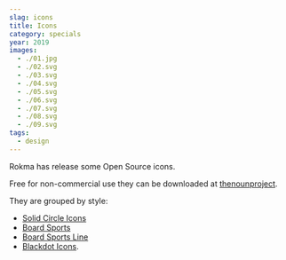 ```yaml
---
slag: icons
title: Icons
category: specials
year: 2019
images:
  - ./01.jpg
  - ./02.svg
  - ./03.svg
  - ./04.svg
  - ./05.svg
  - ./06.svg
  - ./07.svg
  - ./08.svg
  - ./09.svg
tags:
  - design
---
```


Rokma has release some Open Source icons.

Free for non-commercial use they can be downloaded at [thenounproject](https://thenounproject.com/rokma/uploads/).

They are grouped by style:

- [Solid Circle Icons](https://thenounproject.com/rokma/collection/board-sports-solid-circle-icons-collection/)
- [Board Sports](https://thenounproject.com/rokma/collection/board-sports/)
- [Board Sports Line](https://thenounproject.com/rokma/collection/board-sports-line-collection/)
- [Blackdot Icons](https://thenounproject.com/rokma/collection/board-rider-blackdot-icons-collection).
